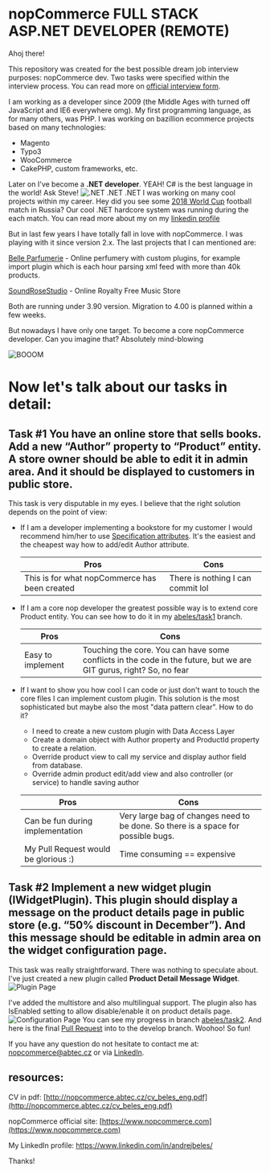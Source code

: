 ﻿nopCommerce FULL STACK ASP.NET DEVELOPER (REMOTE)
===========
Ahoj there!

This repository was created for the best possible dream job interview purposes: nopCommerce dev. Two tasks were specified within the interview process. You can read more on [official interview form](https://www.nopcommerce.com/vacancy-developer-remote.aspx).

I am working as a developer since 2009 (the Middle Ages with turned off JavaScript and IE6 everywhere omg). 
My first programming language, as for many others, was PHP. I was working on bazillion ecommerce projects based on many technologies:
* Magento
* Typo3
* WooCommerce
* CakePHP, custom frameworks, etc.

Later on I've become a **.NET developer**. YEAH! C# is the best language in the world! Ask Steve!
![.NET .NET .NET](http://nopcommerce.abtec.cz/steve.gif)
I was working on many cool projects within my career. 
Hey did you see some [2018 World Cup](https://en.wikipedia.org/wiki/2018_FIFA_World_Cup) football match in Russia? Our cool .NET hardcore system was running during the each match. You can read more about my on my [linkedin profile](https://www.linkedin.com/in/andrejbeles/)

But in last few years I have totally fall in love with nopCommerce. I was playing with it since version 2.x.
The last projects that I can mentioned are:

[Belle Parfumerie](https://www.belleparfumerie.cz/cs/) - Online perfumery with custom plugins, for example import plugin which is each hour parsing xml feed with more than 40k products.

[SoundRoseStudio](https://www.soundrosestudio.com/) - Online Royalty Free Music Store

Both are running under 3.90 version. Migration to 4.00 is planned within a few weeks.

But nowadays I have only one target. To become a core nopCommerce developer. Can you imagine that? Absolutely mind-blowing

![BOOOM](http://nopcommerce.abtec.cz/tenor.gif)

Now let's talk about our tasks in detail:
=============
**Task #1**
You have an online store that sells books. Add a new “Author” property to “Product” entity. A store owner should be able to edit it in admin area. And it should be displayed to customers in public store. 
---
This task is very disputable in my eyes. I believe that the right solution depends on the point of view:
 * If I am a developer implementing a bookstore for my customer I would recommend him/her to use [Specification attributes](http://docs.nopcommerce.com/display/en/Specification+attributes). It's the easiest and the cheapest way how to add/edit Author attribute.
 
    | Pros           | Cons           |
    | ------------- |----------------|
    | This is for what nopCommerce has been created       | There is nothing I can commit lol |
    
 * If I am a core nop developer the greatest possible way is to extend core Product entity. You can see how to do it in my
  [abeles/task1](https://github.com/abTec/nopCommerce/tree/abeles/task1) branch.
  
    | Pros           | Cons           |
    | ------------- |----------------|
    | Easy to implement     | Touching the core. You can have some conflicts in the code in the future, but we are GIT gurus, right? So, no fear |
* If I want to show you how cool I can code or just don't want to touch the core files I can implement custom plugin. This solution is the most sophisticated but maybe also the most "data pattern clear". How to do it?
    * I need to create a new custom plugin with Data Access Layer
    * Create a domain object with Author property and ProductId property to create a relation.
    * Override product view to call my service and display author field from database.
    * Override admin product edit/add view and also controller (or service) to handle saving author
    
    | Pros           | Cons           |
    | ------------- |----------------|
    | Can be fun during implementation     | Very large bag of changes need to be done. So there is a space for possible bugs. |
    |My Pull Request would be glorious :)|Time consuming == expensive

**Task #2**
Implement a new widget plugin (IWidgetPlugin). This plugin should display a message on the product details page in public store (e.g. “50% discount in December”). And this message should be editable in admin area on the widget configuration page.
---
This task was really straightforward. There was nothing to speculate about. I've just created a new plugin called **Product Detail Message Widget**. 
![Plugin Page](http://nopcommerce.abtec.cz/plugin.png)

I've added the multistore and also multilingual support. The plugin also has IsEnabled setting to allow disable/enable it on product details page.
![Configuration Page](http://nopcommerce.abtec.cz/widget.png)
You can see my progress in branch [abeles/task2](https://github.com/abTec/nopCommerce/tree/abeles/task2). 
And here is the final [Pull Request](https://github.com/abTec/nopCommerce/pull/1) into to the develop branch. Woohoo! So fun!

If you have any question do not hesitate to contact me at:
nopcommerce@abtec.cz
or via [LinkedIn](https://www.linkedin.com/in/andrejbeles/).
## resources: ##

CV in pdf: [http://nopcommerce.abtec.cz/cv_beles_eng.pdf](http://nopcommerce.abtec.cz/cv_beles_eng.pdf)

nopCommerce official site: [https://www.nopcommerce.com](https://www.nopcommerce.com)

My LinkedIn profile: https://www.linkedin.com/in/andrejbeles/

Thanks!
